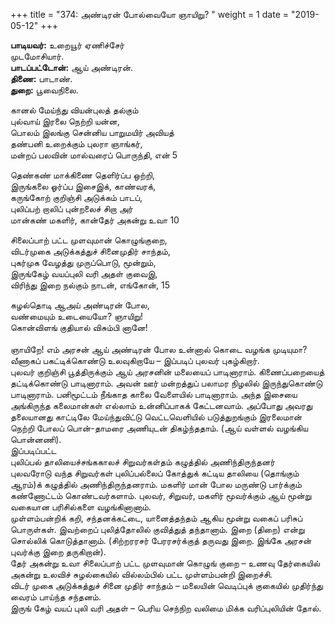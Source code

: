﻿+++
title = "374: அண்டிரன் போல்வையோ ஞாயிறு?  "
weight = 1
date = "2019-05-12"
+++

**பாடியவர்:** உறையூர் ஏணிச்சேர்  
முடமோசியார்.  
**பாடப்பட்டோன்:** ஆய் அண்டிரன்.  
**திணை:** பாடாண்.  
**துறை:** பூவைநிலை.  
  
கானல் மேய்ந்து வியன்புலத் தல்கும்  
புல்வாய் இரலை நெற்றி யன்ன,  
பொலம் இலங்கு சென்னிய பாறுமயிர் அவியத்  
தண்பனி உறைக்கும் புலரா ஞாங்கர்,  
மன்றப் பலவின் மால்வரைப் பொருந்தி, என் 5  
  
தெண்கண் மாக்கிணை தெளிர்ப்ப ஒற்றி,  
இருங்கலை ஓர்ப்ப இசைஇக், காண்வரக்,  
கருங்கோற் குறிஞ்சி அடுக்கம் பாடப்,  
புலிப்பற் றாலிப் புன்றலைச் சிறா அர்  
மான்கண் மகளிர், கான்தேர் அகன்று உவா 10  
  
சிலைப்பாற் பட்ட முளவுமான் கொழுங்குறை,  
விடர்முகை அடுக்கத்துச் சினைமுதிர் சாந்தம்,  
புகர்முக வேழத்து முருப்பொடு, மூன்றும்,  
இருங்கேழ் வயப்புலி வரி அதள் குவைஇ,  
விரிந்து இறை நல்கும் நாடன், எங்கோன், 15  
  
கழல்தொடி ஆஅய் அண்டிரன் போல,  
வண்மையும் உடையையோ? ஞாயிறு!  
கொன்விளங் குதியால் விசும்பி னானே!  
   
ஞாயிறே! எம் அரசன் ஆய் அண்டிரன் போல உன்னால் கொடை வழங்க முடியுமா? வீணாகப் பகட்டிக்கொண்டு உலவுகிறாயே – இப்படிப் புலவர் புகழ்கிறார்.  
புலவர் குறிஞ்சி பூத்திருக்கும் ஆய் அரசனின் மலையைப் பாடினாராம். கிணைப்பறையைத் தட்டிக்கொண்டு பாடினாராம். அவன் ஊர் மன்றத்துப் பலாமர நிழலில் இருந்துகொண்டு பாடினாராம். பனிமூட்டம் நீங்காத காலை வேளையில் பாடினாராம். அந்த இசையை அங்கிருந்த கலைமான்கள் எல்லாம் உன்னிப்பாகக் கேட்டனவாம். அப்போது அவரது தலையானது காட்டிலே மேய்ந்துவிட்டு வெட்டவெளியில் படுத்துறங்கும் இரலைமான் நெற்றி போலப் பொன்-தாமரை அணியுடன் திகழ்ந்ததாம். (ஆய் வள்ளல் வழங்கிய பொன்னணி).  
இப்படிப்பட்ட  
புலிப்பல் தாலியைச்சங்ககாலச் சிறுவர்கள்தம் கழுத்தில் அணிந்திருந்தனர்  
புலவரோடு வந்த சிறுவர்கள் புலிப்பல்லைப் கோத்துக் கட்டிய தாலியை (தொங்கும் ஆரம்)க் கழுத்தில் அணிந்திருந்தனராம். மகளிர் மான் போல மருண்டு பார்க்கும் கண்ணோட்டம் கொண்டவர்களாம். புலவர், சிறுவர், மகளிர் மூவர்க்கும் ஆய் மூன்று வகையான பரிசில்களை வழங்கினானாம்.  
முள்ளம்பன்றிக் கறி, சந்தனக்கட்டை, யானைத்தந்தம் ஆகிய மூன்று வகைப் பரிசுப் பொருள்கள். இவற்றைப் புலித்தோலில் குவித்துத் தந்தானாம். இறை (திறை) என்று சொல்லிக் கொடுத்தானாம். (சிற்றரரசர் பேரரசர்க்குத் தருவது இறை. இங்கே அரசன் புவர்க்கு இறை தருகிறான்).  
தேர் அகன்று உவா சிலைப்பாற் பட்ட முளவுமான் கொழுங் குறை – உணவு தேர்கையில் அகன்று உலவிச் சுழல்கையில் வில்லம்பில் பட்ட முள்ளம்பன்றி இறைச்சி.  
விடர் முகை அடுக்கத்துச் சினை முதிர் சாந்தம் – மலையின் வெடிப்புக் குகையில் முதிர்ந்து வைரம் பாய்ந்த சந்தனம்.  
இருங் கேழ் வயப் புலி வரி அதள் – பெரிய செந்நிற வலிமை மிக்க வரிப்புலியின் தோல்.  
